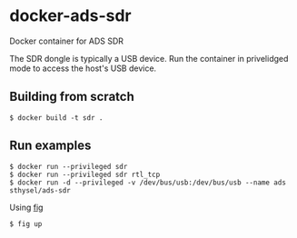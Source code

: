 # docker-ads-sdr
Docker container for ADS SDR

The SDR dongle is typically a USB device. Run the container in privelidged mode to access the host's USB device. 

Building from scratch
---------------------
```
$ docker build -t sdr .
```

Run examples
------------
```
$ docker run --privileged sdr
$ docker run --privileged sdr rtl_tcp
$ docker run -d --privileged -v /dev/bus/usb:/dev/bus/usb --name ads sthysel/ads-sdr
```

Using [fig](http://www.fig.sh/yml.html)

``` bash
$ fig up
```

